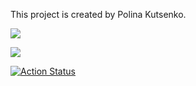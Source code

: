 This project is created by Polina Kutsenko.

<a href="https://codeclimate.com/github/PolinaKutsenko/project-difference-calculator/maintainability"><img src="https://api.codeclimate.com/v1/badges/8c270d8c1a2936f11e2e/maintainability" /></a>  

<a href="https://codeclimate.com/github/PolinaKutsenko/project-difference-calculator/test_coverage"><img src="https://api.codeclimate.com/v1/badges/8c270d8c1a2936f11e2e/test_coverage" /></a>

[![Action Status](https://github.com/PolinaKutsenko/project-difference-calculator/workflows/genDiff/badge.svg)](https://github.com/PolinaKutsenko/project-difference-calculator/actions)

<a href="https://asciinema.org/a/cOAOD9aDe2wl5z8rA5rRUoKHr"></a>

<a href="https://asciinema.org/a/B2BMmlr5uOqGT0y8pa0yGP746"></a>


